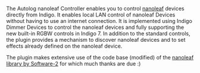 The Autolog nanoleaf Controller  enables you to control [nanoleaf][1] devices directly from Indigo. It enables local LAN control of nanoleaf Devices without having to use an internet connection. It is implemented using Indigo Dimmer Devices to control the nanoleaf devices and fully supporting the new built-in RGBW controls in Indigo 7. In addition to the standard controls, the plugin provides a mechanism to discover nanoleaf devices and to set effects already defined on the nanoleaf device.

The plugin makes extensive use of the code base (modified) of the [nanoleaf library by Software-2][2] for which much thanks are due :)

[1]: https://nanoleaf.me
[2]: https://github.com/software-2/nanoleaf
